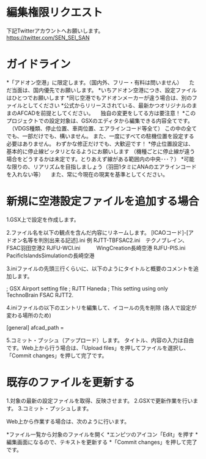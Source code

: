 # 編集権限リクエスト
下記Twitterアカウントへお願いします。  
https://twitter.com/SEN_SEI_SAN

# ガイドライン
*「アドオン空港」に限定します。（国内外、フリー・有料は問いません）
　ただ当面は、国内優先でお願いします。
*いちアドオン空港につき、設定ファイルはひとつでお願いします
*同じ空港でもアドオンメーカーが違う場合は、別のファイルとしてください
*公式からリリースされている、最新かつオリジナルのままのAFCADを前提としてください。
　独自の変更をしてる方は要注意！
*このプロジェクトでの設定対象は、GSXのエディタから編集できる内容全てです。
　（VDGS種類、停止位置、車両位置、エアラインコード等全て）
 この中の全てでも、一部だけでも、構いません。
 また、一度にすべての駐機位置を設定する必要はありません。
 わずかな修正だけでも、大歓迎です！
*停止位置設定は、基本的に停止線ピッタリとなるようにお願いします
 （機種ごとに停止線が違う場合をどうするかは未定です。とりあえず線がある範囲内の中央･･･？）
*可能な限りの、リアリズムを目指しましょう（羽田1タミにANAのエアラインコードを入れない等）
　また、常に今現在の現実を基準としてください。
 

# 新規に空港設定ファイルを追加する場合
1.GSX上で設定を作成します。

2.ファイル名を以下の観点を含んだ内容にリネームします。
 [ICAOコード]-[アドオン名等を判別出来る記述].ini
 例
  RJTT-TBFSAC2.ini　テクノブレイン、FSAC羽田空港2
  RJFU-WCI.ini　　　WingCreation長崎空港
  RJFU-PIS.ini     PacificIslandsSimulationの長崎空港
    
3.iniファイルの先頭三行くらいに、以下のようにタイトルと概要のコメントを追加します。

; GSX Airport setting file
; RJTT Haneda 
; This setting using only TechnoBrain FSAC RJTT2.

4.iniファイルの以下のエントリを編集して、イコールの先を削除
  (各人で設定が変わる場所のため)

[general]
afcad_path =

5.コミット・プッシュ（アップロード）します。
タイトル、内容の入力は自由です。Web上から行う場合は、「Upload files」を押してファイルを選択し、「Commit changes」を押して完了です。

# 既存のファイルを更新する

1.対象の最新の設定ファイルを取得、反映させます。
2.GSXで更新作業を行います。
3.コミット・プッシュします。

Web上から作業する場合は、次のように行います。

*ファイル一覧から対象のファイルを開く
*エンピツのアイコン「Edit」を押す
*編集画面になるので、テキストを更新する
*「Commit changes」を押して完了です。


